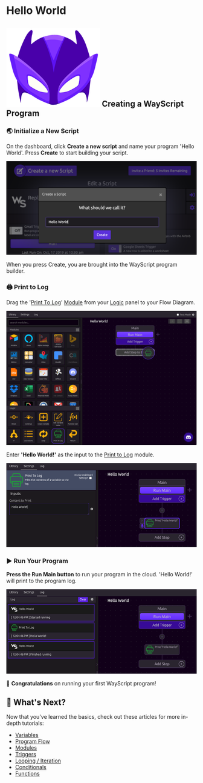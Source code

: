 # Hello World

## ![](../.gitbook/assets/super%20%281%29.png) Creating a WayScript Program

### 🌏 Initialize a New Script

On the dashboard, click **Create a new script** and name your program 'Hello World'. Press **Create** to start building your script.

![Press the Create button to get started with your new script.](../.gitbook/assets/screen-shot-2019-10-21-at-7.55.08-pm.png)

When you press Create, you are brought into the WayScript program builder.

### 🖨 Print to Log

Drag the '[Print To Log](../library/logic/print-to-log.md)' [Module](../library/modules/) from your [Logic](../library/logic/) panel to your Flow Diagram.

![](../.gitbook/assets/screenshot-2019-07-15-11.53.38.png)

Enter **'Hello World!'** as the input to the [Print to Log](../library/logic/print-to-log.md) module.

![](../.gitbook/assets/screenshot-2019-07-15-12.00.25.png)

### ▶ Run Your Program

**Press the Run Main button** to run your program in the cloud. 'Hello World!' will print to the program log.

![Press &apos;Run Main&apos; on your Flow Diagram, and your program runs.](../.gitbook/assets/screenshot-2019-07-15-12.05.30.png)

🎉 **Congratulations** on running your first WayScript program!

## 📖 What's Next?

Now that you've learned the basics, check out these articles for more in-depth tutorials:

* [Variables](variables.md)
* [Program Flow](program-flow.md)
* [Modules](modules.md)
* [Triggers](triggers.md)
* [Looping / Iteration](looping-iteration.md)
* [Conditionals](conditionals.md)
* [Functions](functions.md)

